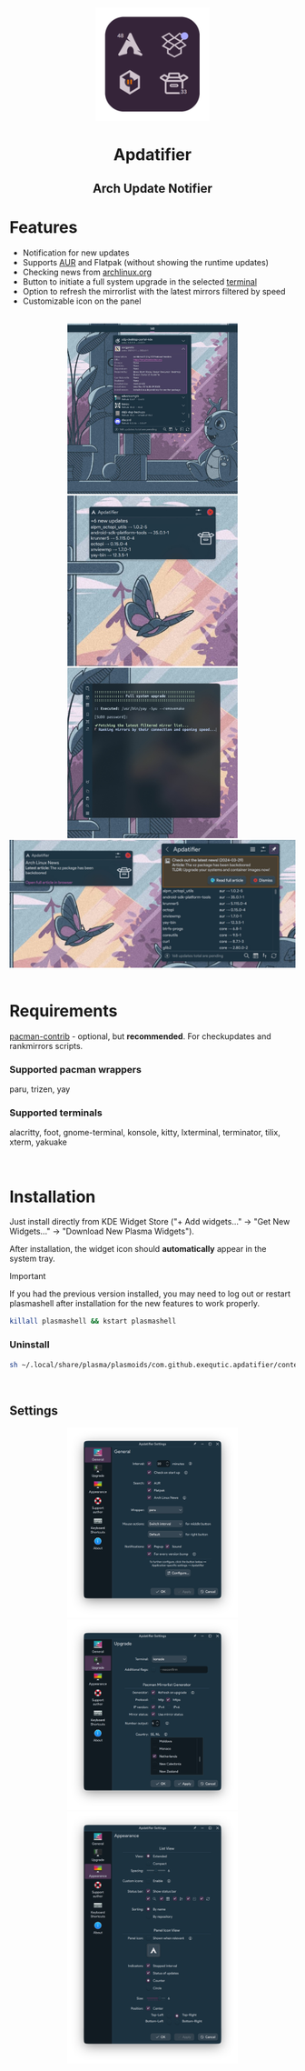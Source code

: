 <div align="center">

<img src="./screenshots/header.png" width="200px" alt="banner"/>

<!-- ![License](https://img.shields.io/github/license/exequtic/apdatifier?style=plastic&logo=gnu&color=red)
![Stars](https://img.shields.io/github/stars/exequtic/apdatifier?style=plastic&logo=github&color=blue) -->


# Apdatifier
## Arch Update Notifier

</div>

# Features
- Notification for new updates
- Supports [AUR](#supported-pacman-wrappers) and Flatpak (without showing the runtime updates)
- Checking news from [archlinux.org](https://archlinux.org/news)
- Button to initiate a full system upgrade in the selected [terminal](#supported-terminals)
- Option to refresh the mirrorlist with the latest mirrors filtered by speed
- Customizable icon on the panel

<br>

<div align="center">
<img src="./screenshots/screenshot_2.jpg" width="300px" alt="screenshot"/>
<img src="./screenshots/screenshot_1.jpg" width="300px" alt="screenshot"/>
<img src="./screenshots/screenshot_3.jpg" width="300px" alt="screenshot"/>
<img src="./screenshots/screenshot_4.jpg" width="600px" alt="screenshot"/>
</div>

<br>

# Requirements
[pacman-contrib](https://archlinux.org/packages/extra/x86_64/pacman-contrib) - optional, but <b>recommended</b>. For checkupdates and rankmirrors scripts.

### Supported pacman wrappers
paru, trizen, yay

### Supported terminals
alacritty, foot, gnome-terminal, konsole, kitty, lxterminal, terminator, tilix, xterm, yakuake

<br>

# Installation

Just install directly from KDE Widget Store ("+ Add widgets..." -> "Get New Widgets..." -> "Download New Plasma Widgets").

After installation, the widget icon should <b>automatically</b> appear in the system tray.

>[!IMPORTANT]
>If you had the previous version installed, you may need to log out or restart plasmashell after installation for the new features to work properly.
>```bash
>killall plasmashell && kstart plasmashell
>```

### Uninstall
```bash
sh ~/.local/share/plasma/plasmoids/com.github.exequtic.apdatifier/contents/tools/tools.sh uninstall
```

<br>

## Settings
<div align="center">
<img src="./screenshots/settings_1.png" width="300px" alt="Settings"/>
<img src="./screenshots/settings_2.png" width="300px" alt="Settings"/>
<img src="./screenshots/settings_3.png" width="300px" alt="Settings"/>
</div>